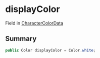 # displayColor

Field in [CharacterColorData](/api/csharp/yarn.unity.charactercolorview.charactercolordata.md)

## Summary



```csharp
public Color displayColor = Color.white;
```

